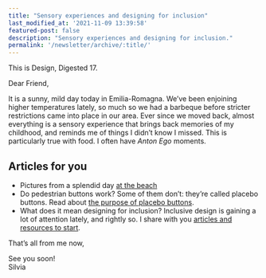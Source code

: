 ```yaml
---
title: "Sensory experiences and designing for inclusion"
last_modified_at: '2021-11-09 13:39:58'
featured-post: false
description: "Sensory experiences and designing for inclusion."
permalink: '/newsletter/archive/:title/'
---
```


<p class="lead">This is Design, Digested 17.</p>

<!--more-->

Dear Friend,

It is a sunny, mild day today in Emilia-Romagna. We’ve been enjoining higher temperatures lately, so much so we had a barbeque before stricter restrictions came into place in our area. Ever since we moved back, almost everything is a sensory experience that brings back memories of my childhood, and reminds me of things I didn’t know I missed. This is particularly true with food. I often have *Anton Ego* moments.

## Articles for you

<ul class="smd-ul">
  <li>Pictures from a splendid day <a href="https://silviamaggidesign.com/photography/at-the-beach/" title="See the post on my website">at the beach</a></li>
  <li>Do pedestrian buttons work? Some of them don’t: they’re called placebo buttons. Read about <a href="https://silviamaggidesign.com/design/the-purpose-of-placebo-buttons/" title="Go to the post on my website">the purpose of placebo buttons</a>.</li>
  <li>What does it mean designing for inclusion? Inclusive design is gaining a lot of attention lately, and rightly so. I share with you <a href="https://silviamaggidesign.com/design-digested/designing-for-inclusion/" title="Read Design, Digested 17">articles and resources to start</a>.</li>
</ul>


That’s all from me now,

<p class="detached">See you soon!<br>
Silvia</p>